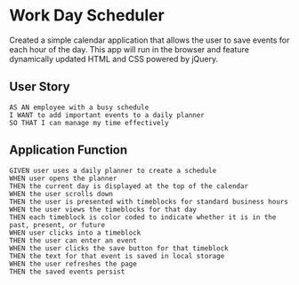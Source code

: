 # Work Day Scheduler

Created a simple calendar application that allows the user to save events for each hour of the day. This app will run in the browser and feature dynamically updated HTML and CSS powered by jQuery.


## User Story

```
AS AN employee with a busy schedule
I WANT to add important events to a daily planner
SO THAT I can manage my time effectively
```

## Application Function

```
GIVEN user uses a daily planner to create a schedule
WHEN user opens the planner
THEN the current day is displayed at the top of the calendar
WHEN the user scrolls down
THEN the user is presented with timeblocks for standard business hours
WHEN the user views the timeblocks for that day
THEN each timeblock is color coded to indicate whether it is in the past, present, or future
WHEN user clicks into a timeblock
THEN the user can enter an event
WHEN the user clicks the save button for that timeblock
THEN the text for that event is saved in local storage
WHEN the user refreshes the page
THEN the saved events persist
```

